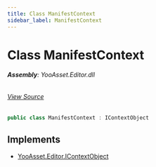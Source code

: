 ```yaml
---
title: Class ManifestContext
sidebar_label: ManifestContext
---
```

# Class ManifestContext


###### **Assembly**: YooAsset.Editor.dll
###### [View Source](https://github.com/tuyoogame/YooAsset/blob/main/Assets/YooAsset/Editor/AssetBundleBuilder/BuildTasks/TaskCreateManifest.cs#L11)
```csharp title="Declaration"
public class ManifestContext : IContextObject
```

## Implements

* [YooAsset.Editor.IContextObject](../YooAsset.Editor/IContextObject.md)
